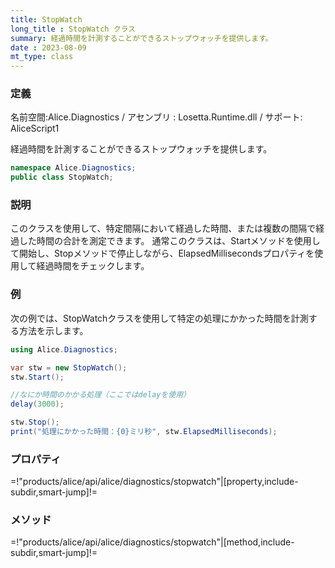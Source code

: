 ```yaml
---
title: StopWatch
long_title : StopWatch クラス
summary: 経過時間を計測することができるストップウォッチを提供します。
date : 2023-08-09
mt_type: class
---
```

### 定義
名前空間:Alice.Diagnostics / アセンブリ : Losetta.Runtime.dll / サポート: AliceScript1

経過時間を計測することができるストップウォッチを提供します。

```cs title="AliceScript"
namespace Alice.Diagnostics;
public class StopWatch;
```

### 説明
このクラスを使用して、特定間隔において経過した時間、または複数の間隔で経過した時間の合計を測定できます。
通常このクラスは、Startメソッドを使用して開始し、Stopメソッドで停止しながら、ElapsedMillisecondsプロパティを使用して経過時間をチェックします。

### 例
次の例では、StopWatchクラスを使用して特定の処理にかかった時間を計測する方法を示します。

```cs title="AliceScript"
using Alice.Diagnostics;

var stw = new StopWatch();
stw.Start();

//なにか時間のかかる処理（ここではdelayを使用）
delay(3000);

stw.Stop();
print("処理にかかった時間：{0}ミリ秒", stw.ElapsedMilliseconds);
```

### プロパティ

=!"products/alice/api/alice/diagnostics/stopwatch"|[property,include-subdir,smart-jump]!=

### メソッド

=!"products/alice/api/alice/diagnostics/stopwatch"|[method,include-subdir,smart-jump]!=
